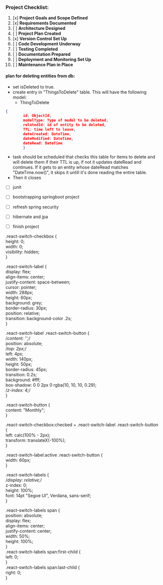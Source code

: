 ### **Project Checklist:**

1. [x] **Project Goals and Scope Defined**
2. [x] **Requirements Documented**
3. [ ] **Architecture Designed**
4. [ ] **Project Plan Created**
5. [x] **Version Control Set Up**
6. [ ] **Code Development Underway**
7. [ ] **Testing Completed**
8. [ ] **Documentation Prepared**
9. [ ] **Deployment and Monitoring Set Up**
10. [ ] **Maintenance Plan in Place**
#### plan for deleting entities from db:
- set isDeleted to true.
- create entry in "ThingsToDelete" table. This will have the following model:
	- ThingToDelete 
```json
{
		id: ObjectId,
		modelType: Type of model to be deleted,
		relatedId: id of entity to be deleted,
		TTL: time left to leave,
		dateCreated: DateTime,
		dateModified: DateTime,
		dateRead: DateTime
		}
```
- task should be scheduled that checks this table for items to delete and will delete them if their TTL is up, if not it updates dateRead and continues. If it gets to an entity whose dateRead matches "DateTime.now()", it skips it untill it's done reading the entire table.
- Then it closes




- [ ] junit
- [ ] bootstrapping springboot project
- [ ] refresh spring security
- [ ] hibernate and jpa
- [ ] finish project



.react-switch-checkbox {  
    height: 0;  
    width: 0;  
    visibility: hidden;  
}  
  
.react-switch-label {  
    display: flex;  
    align-items: center;  
    justify-content: space-between;  
    cursor: pointer;  
    width: 288px;  
    height: 60px;  
    background: grey;  
    border-radius: 30px;  
    position: relative;  
    transition: background-color .2s;  
}  
  
.react-switch-label .react-switch-button {  
    /*content: '';*/  
    position: absolute;  
    /*top: 2px;*/  
    left: 4px;  
    width: 140px;  
    height: 50px;  
    border-radius: 45px;  
    transition: 0.2s;  
    background: #fff;  
    box-shadow: 0 0 2px 0 rgba(10, 10, 10, 0.29);  
    /*z-index: 4;*/  
}  
  
.react-switch-button {  
    content: "Monthly";  
}  
  
.react-switch-checkbox:checked + .react-switch-label .react-switch-button {  
    left: calc(100% - 2px);  
    transform: translateX(-100%);  
}  
  
.react-switch-label:active .react-switch-button {  
    width: 60px;  
}  
  
.react-switch-labels {  
  /*display: relative;*/  
  z-index: 0;  
  height: 100%;  
  font: 14pt "Segoe UI", Verdana, sans-serif;  
}  
  
.react-switch-labels span {  
  position: absolute;  
  display: flex;  
  align-items: center;  
  justify-content: center;  
  width: 50%;  
  height: 100%;  
}  
.react-switch-labels span:first-child {  
  left: 0;  
}  
.react-switch-labels span:last-child {  
  right: 0;  
}